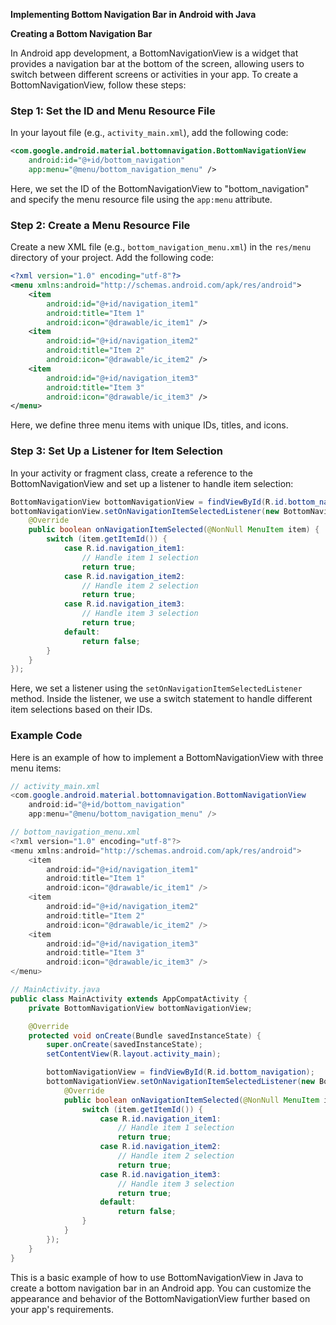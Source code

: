 **Implementing Bottom Navigation Bar in Android with Java**

**Creating a Bottom Navigation Bar**

In Android app development, a BottomNavigationView is a widget that provides a navigation bar at the bottom of the screen, allowing users to switch between different screens or activities in your app. To create a BottomNavigationView, follow these steps:

### Step 1: Set the ID and Menu Resource File

In your layout file (e.g., `activity_main.xml`), add the following code:
```xml
<com.google.android.material.bottomnavigation.BottomNavigationView
    android:id="@+id/bottom_navigation"
    app:menu="@menu/bottom_navigation_menu" />
```
Here, we set the ID of the BottomNavigationView to "bottom_navigation" and specify the menu resource file using the `app:menu` attribute.

### Step 2: Create a Menu Resource File

Create a new XML file (e.g., `bottom_navigation_menu.xml`) in the `res/menu` directory of your project. Add the following code:
```xml
<?xml version="1.0" encoding="utf-8"?>
<menu xmlns:android="http://schemas.android.com/apk/res/android">
    <item
        android:id="@+id/navigation_item1"
        android:title="Item 1"
        android:icon="@drawable/ic_item1" />
    <item
        android:id="@+id/navigation_item2"
        android:title="Item 2"
        android:icon="@drawable/ic_item2" />
    <item
        android:id="@+id/navigation_item3"
        android:title="Item 3"
        android:icon="@drawable/ic_item3" />
</menu>
```
Here, we define three menu items with unique IDs, titles, and icons.

### Step 3: Set Up a Listener for Item Selection

In your activity or fragment class, create a reference to the BottomNavigationView and set up a listener to handle item selection:
```java
BottomNavigationView bottomNavigationView = findViewById(R.id.bottom_navigation);
bottomNavigationView.setOnNavigationItemSelectedListener(new BottomNavigationView.OnNavigationItemSelectedListener() {
    @Override
    public boolean onNavigationItemSelected(@NonNull MenuItem item) {
        switch (item.getItemId()) {
            case R.id.navigation_item1:
                // Handle item 1 selection
                return true;
            case R.id.navigation_item2:
                // Handle item 2 selection
                return true;
            case R.id.navigation_item3:
                // Handle item 3 selection
                return true;
            default:
                return false;
        }
    }
});
```
Here, we set a listener using the `setOnNavigationItemSelectedListener` method. Inside the listener, we use a switch statement to handle different item selections based on their IDs.

### Example Code

Here is an example of how to implement a BottomNavigationView with three menu items:
```java
// activity_main.xml
<com.google.android.material.bottomnavigation.BottomNavigationView
    android:id="@+id/bottom_navigation"
    app:menu="@menu/bottom_navigation_menu" />

// bottom_navigation_menu.xml
<?xml version="1.0" encoding="utf-8"?>
<menu xmlns:android="http://schemas.android.com/apk/res/android">
    <item
        android:id="@+id/navigation_item1"
        android:title="Item 1"
        android:icon="@drawable/ic_item1" />
    <item
        android:id="@+id/navigation_item2"
        android:title="Item 2"
        android:icon="@drawable/ic_item2" />
    <item
        android:id="@+id/navigation_item3"
        android:title="Item 3"
        android:icon="@drawable/ic_item3" />
</menu>

// MainActivity.java
public class MainActivity extends AppCompatActivity {
    private BottomNavigationView bottomNavigationView;

    @Override
    protected void onCreate(Bundle savedInstanceState) {
        super.onCreate(savedInstanceState);
        setContentView(R.layout.activity_main);

        bottomNavigationView = findViewById(R.id.bottom_navigation);
        bottomNavigationView.setOnNavigationItemSelectedListener(new BottomNavigationView.OnNavigationItemSelectedListener() {
            @Override
            public boolean onNavigationItemSelected(@NonNull MenuItem item) {
                switch (item.getItemId()) {
                    case R.id.navigation_item1:
                        // Handle item 1 selection
                        return true;
                    case R.id.navigation_item2:
                        // Handle item 2 selection
                        return true;
                    case R.id.navigation_item3:
                        // Handle item 3 selection
                        return true;
                    default:
                        return false;
                }
            }
        });
    }
}
```
This is a basic example of how to use BottomNavigationView in Java to create a bottom navigation bar in an Android app. You can customize the appearance and behavior of the BottomNavigationView further based on your app's requirements.